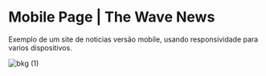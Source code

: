 <h1>Mobile Page | The Wave News</h1>

<p> Exemplo de um site de noticias versão mobile, usando responsividade para varios dispositivos. </p>


![bkg (1)](https://github.com/user-attachments/assets/3af4591a-a2e9-425d-b60f-e973d95fc0ea)
